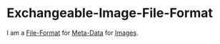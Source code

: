 # Exchangeable-Image-File-Format

I am a [File-Format](9000193.md) for [Meta-Data](60118.md) for [Images](30000002.md).